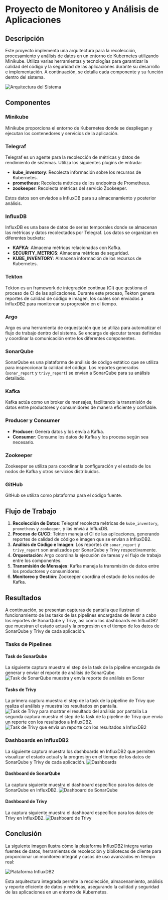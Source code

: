 # Proyecto de Monitoreo y Análisis de Aplicaciones

## Descripción

Este proyecto implementa una arquitectura para la recolección, procesamiento y análisis de datos en un entorno de Kubernetes utilizando Minikube. Utiliza varias herramientas y tecnologías para garantizar la calidad del código y la seguridad de las aplicaciones durante su desarrollo e implementación. A continuación, se detalla cada componente y su función dentro del sistema.

![Arquitectura del Sistema](./monitoring.png)

## Componentes

### Minikube
Minikube proporciona el entorno de Kubernetes donde se despliegan y ejecutan los contenedores y servicios de la aplicación.

### Telegraf
Telegraf es un agente para la recolección de métricas y datos de rendimiento de sistemas. Utiliza los siguientes plugins de entrada:
- **kube_inventory**: Recolecta información sobre los recursos de Kubernetes.
- **prometheus**: Recolecta métricas de los endpoints de Prometheus.
- **zookeeper**: Recolecta métricas del servicio Zookeeper.

Estos datos son enviados a InfluxDB para su almacenamiento y posterior análisis.

### InfluxDB
InfluxDB es una base de datos de series temporales donde se almacenan las métricas y datos recolectados por Telegraf. Los datos se organizan en diferentes buckets:
- **KAFKA**: Almacena métricas relacionadas con Kafka.
- **SECURITY_METRICS**: Almacena métricas de seguridad.
- **KUBE_INVENTORY**: Almacena información de los recursos de Kubernetes.

### Tekton
Tekton es un framework de integración continua (CI) que gestiona el proceso de CI de las aplicaciones. Durante este proceso, Tekton genera reportes de calidad de código e imagen, los cuales son enviados a InfluxDB2 para monitorear su progresión en el tiempo.

### Argo
Argo es una herramienta de orquestación que se utiliza para automatizar el flujo de trabajo dentro del sistema. Se encarga de ejecutar tareas definidas y coordinar la comunicación entre los diferentes componentes.

### SonarQube
SonarQube es una plataforma de análisis de código estático que se utiliza para inspeccionar la calidad del código. Los reportes generados (`sonar_report` y `trivy_report`) se envían a SonarQube para su análisis detallado.

### Kafka
Kafka actúa como un broker de mensajes, facilitando la transmisión de datos entre productores y consumidores de manera eficiente y confiable.

### Producer y Consumer
- **Producer**: Genera datos y los envía a Kafka.
- **Consumer**: Consume los datos de Kafka y los procesa según sea necesario.

### Zookeeper
Zookeeper se utiliza para coordinar la configuración y el estado de los nodos de Kafka y otros servicios distribuidos.

### GitHub
GitHub se utiliza como plataforma para el código fuente.

## Flujo de Trabajo

1. **Recolección de Datos**: Telegraf recolecta métricas de `kube_inventory`, `prometheus` y `zookeeper`, y las envía a InfluxDB.
2. **Proceso de CI/CD**: Tekton maneja el CI de las aplicaciones, generando reportes de calidad de código e imagen que se envían a InfluxDB2.
3. **Análisis de Código e Imagen**: Los reportes de `sonar_report` y `trivy_report` son analizados por SonarQube y Trivy respectivamente.
4. **Orquestación**: Argo coordina la ejecución de tareas y el flujo de trabajo entre los componentes.
5. **Transmisión de Mensajes**: Kafka maneja la transmisión de datos entre los productores y consumidores.
6. **Monitoreo y Gestión**: Zookeeper coordina el estado de los nodos de Kafka.

## Resultados

A continuación, se presentan capturas de pantalla que ilustran el funcionamiento de las tasks de las pipelines encargadas de llevar a cabo los reportes de SonarQube y Trivy, así como los dashboards en InfluxDB2 que muestran el estado actual y la progresión en el tiempo de los datos de SonarQube y Trivy de cada aplicación.

### Tasks de Pipelines

#### Task de SonarQube
La siguiente captura muestra el step de la task de la pipeline encargada de generar y enviar el reporte de análisis de SonarQube.
![Task de SonarQube muestra y envía reporte de análisis en Sonar](./sonar_report.png)

#### Tasks de Trivy
La primera captura muestra el step de la task de la pipeline de Trivy que realiza el análisis y muestra los resultados en pantalla.
![Task de Trivy para mostrar el resultado del análisis por pantalla](./trivy_scan.png)
La segunda captura muestra el step de la task de la pipeline de Trivy que envía un reporte con los resultados a InfluxDB2.
![Task de Trivy que envía un reporte con los resultados a InfluxDB2](./trivy_report.png)

### Dashboards en InfluxDB2

La siguiente captura muestra los dashboards en InfluxDB2 que permiten visualizar el estado actual y la progresión en el tiempo de los datos de SonarQube y Trivy de cada aplicación.
![Dashboards](./influxdb_dashboards.png)

#### Dashboard de SonarQube
La captura siguiente muestra el dashboard específico para los datos de SonarQube en InfluxDB2.
![Dashboard de SonarQube](./sonar_dashboard.png)

#### Dashboard de Trivy
La captura siguiente muestra el dashboard específico para los datos de Trivy en InfluxDB2.
![Dashboard de Trivy](./trivy_dashboard.png)

## Conclusión

La siguiente imagen ilustra cómo la plataforma InfluxDB2 integra varias fuentes de datos, herramientas de recolección y bibliotecas de cliente para proporcionar un monitoreo integral y casos de uso avanzados en tiempo real:

![Plataforma InfluxDB2](./platform.png)

Esta arquitectura integrada permite la recolección, almacenamiento, análisis y reporte eficiente de datos y métricas, asegurando la calidad y seguridad de las aplicaciones en un entorno de Kubernetes.


